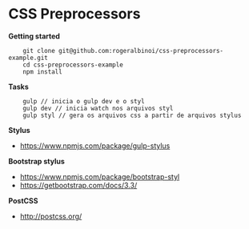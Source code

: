 # CSS Preprocessors

**Getting started**

        git clone git@github.com:rogeralbinoi/css-preprocessors-example.git
        cd css-preprocessors-example
        npm install

**Tasks**

        gulp // inicia o gulp dev e o styl
        gulp dev // inicia watch nos arquivos styl
        gulp styl // gera os arquivos css a partir de arquivos stylus

**Stylus**

- https://www.npmjs.com/package/gulp-stylus

**Bootstrap stylus**

- https://www.npmjs.com/package/bootstrap-styl
- https://getbootstrap.com/docs/3.3/

**PostCSS**

- http://postcss.org/


